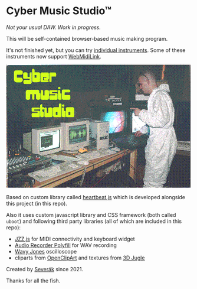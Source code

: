 # Cyber Music Studio™

*Not your usual DAW. Work in progress.*

This will be self-contained browser-based music making program. 

It's not finished yet, but you can try [individual instruments](https://severak.github.io/cyber-music-studio/). Some of these instruments now support [WebMidiLink](https://www.g200kg.com/en/docs/webmidilink/index.html).

![Cyber Music Studio](img/preview.png)

Based on custom library called [heartbeat.js](js/heartbeat.md) which is developed alongside this project (in this repo).

Also it uses custom javascript library and CSS framework (both called `uboot`) and following third party libraries (all of which are included in this repo): 

- [JZZ.js](https://github.com/jazz-soft/JZZ) for MIDI connectivity and keyboard widget
- [Audio Recorder Polyfill](https://github.com/ai/audio-recorder-polyfill) for WAV recording
- [Wavy Jones](https://github.com/stuartmemo/wavy-jones) oscilloscope
- cliparts from [OpenClipArt](https://openclipart.org/) and textures from [3D Jugle](https://3djungle.net/textures/)

Created by [Severák](http://tilde.town/~severak/) since 2021.

Thanks for all the fish.
